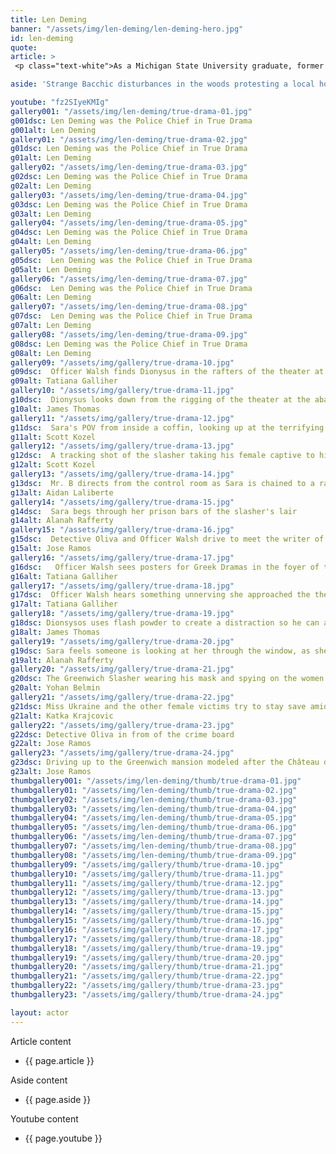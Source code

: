```yaml
---
title: Len Deming
banner: "/assets/img/len-deming/len-deming-hero.jpg"
id: len-deming
quote: 
article: >
 <p class="text-white">As a Michigan State University graduate, former U.S. Marine and lawyer with a Juris Doctor, Len was an easy pick to play the the former Chief of Police in True Drama.  </p> <p class="text-white">You can find out more about Len, visit <a href="https://www.lendeming.com/" target="_blank" class="underline mail-link">www.lendeming.com</a></p>

aside: 'Strange Bacchic disturbances in the woods protesting a local horror movie prompt a police investigation. A shadowy figure emerges.  Calling himself the God of Drama, he believes that he can achieve the seemingly impossible goal of returning drama to its original purpose – of preparing citizens for leadership in democracy. As the horror movie spirals out of control, and the Bacchae are consumed in violence - can officer Ailish Walsh discern the truth before a gruesome Greek drama unfolds? <br><br> Director James Thomas creates a Greek tragedy for our time. A horror story that looks at the original role of drama – as the companion invention of democracy – to shed light on how modern media is still working in our lives, in hidden ways, to rip us apart. True Drama is an alarm – a rare moment of clarity – a terrifying jolt - and an invitation to enjoy the true transcendental power of drama to help us envision a better Democracy. '

youtube: "fz2SIyeKMIg"
gallery001: "/assets/img/len-deming/true-drama-01.jpg"
g001dsc: Len Deming was the Police Chief in True Drama
g001alt: Len Deming 
gallery01: "/assets/img/len-deming/true-drama-02.jpg"
g01dsc: Len Deming was the Police Chief in True Drama  
g01alt: Len Deming  
gallery02: "/assets/img/len-deming/true-drama-03.jpg"
g02dsc: Len Deming was the Police Chief in True Drama
g02alt: Len Deming 
gallery03: "/assets/img/len-deming/true-drama-04.jpg"
g03dsc: Len Deming was the Police Chief in True Drama
g03alt: Len Deming
gallery04: "/assets/img/len-deming/true-drama-05.jpg"
g04dsc: Len Deming was the Police Chief in True Drama
g04alt: Len Deming  
gallery05: "/assets/img/len-deming/true-drama-06.jpg"
g05dsc:  Len Deming was the Police Chief in True Drama
g05alt: Len Deming
gallery06: "/assets/img/len-deming/true-drama-07.jpg"
g06dsc:  Len Deming was the Police Chief in True Drama
g06alt: Len Deming
gallery07: "/assets/img/len-deming/true-drama-08.jpg"
g07dsc:  Len Deming was the Police Chief in True Drama
g07alt: Len Deming
gallery08: "/assets/img/len-deming/true-drama-09.jpg"
g08dsc: Len Deming was the Police Chief in True Drama  
g08alt: Len Deming
gallery09: "/assets/img/gallery/true-drama-10.jpg"
g09dsc:  Officer Walsh finds Dionysus in the rafters of the theater at the abandoned sanitarium  
g09alt: Tatiana Galliher  
gallery10: "/assets/img/gallery/true-drama-11.jpg"
g10dsc:  Dionysus looks down from the rigging of the theater at the abandoned sanitarium  
g10alt: James Thomas
gallery11: "/assets/img/gallery/true-drama-12.jpg"
g11dsc:  Sara's POV from inside a coffin, looking up at the terrifying masked slasher 
g11alt: Scott Kozel 
gallery12: "/assets/img/gallery/true-drama-13.jpg"
g12dsc:  A tracking shot of the slasher taking his female captive to his underground lair 
g12alt: Scott Kozel 
gallery13: "/assets/img/gallery/true-drama-14.jpg"
g13dsc:  Mr. B directs from the control room as Sara is chained to a rack before being tortured 
g13alt: Aidan Laliberte  
gallery14: "/assets/img/gallery/true-drama-15.jpg"
g14dsc:  Sara begs through her prison bars of the slasher's lair
g14alt: Alanah Rafferty
gallery15: "/assets/img/gallery/true-drama-16.jpg"
g15dsc:  Detective Oliva and Officer Walsh drive to meet the writer of the slasher script 
g15alt: Jose Ramos
gallery16: "/assets/img/gallery/true-drama-17.jpg"
g16dsc:   Officer Walsh sees posters for Greek Dramas in the foyer of the theater at the abandoned sanitarium 
g16alt: Tatiana Galliher 
gallery17: "/assets/img/gallery/true-drama-18.jpg"
g17dsc:  Officer Walsh hears something unnerving she approached the theater stage 
g17alt: Tatiana Galliher  
gallery18: "/assets/img/gallery/true-drama-19.jpg"
g18dsc: Dionsysos uses flash powder to create a distraction so he can avoid being tased by police
g18alt: James Thomas
gallery19: "/assets/img/gallery/true-drama-20.jpg"
g19dsc: Sara feels someone is looking at her through the window, as she showers in the Slasher's house
g19alt: Alanah Rafferty
gallery20: "/assets/img/gallery/true-drama-21.jpg"
g20dsc: The Greenwich Slasher wearing his mask and spying on the women in the shower
g20alt: Yohan Belmin
gallery21: "/assets/img/gallery/true-drama-22.jpg"
g21dsc: Miss Ukraine and the other female victims try to stay save amid the chaos on set
g21alt: Katka Krajcovic 
gallery22: "/assets/img/gallery/true-drama-23.jpg"
g22dsc: Detective Oliva in from of the crime board
g22alt: Jose Ramos
gallery23: "/assets/img/gallery/true-drama-24.jpg"
g23dsc: Driving up to the Greenwich mansion modeled after the Château de Malmaison in French
g23alt: Jose Ramos
thumbgallery001: "/assets/img/len-deming/thumb/true-drama-01.jpg"
thumbgallery01: "/assets/img/len-deming/thumb/true-drama-02.jpg"
thumbgallery02: "/assets/img/len-deming/thumb/true-drama-03.jpg"
thumbgallery03: "/assets/img/len-deming/thumb/true-drama-04.jpg"
thumbgallery04: "/assets/img/len-deming/thumb/true-drama-05.jpg"
thumbgallery05: "/assets/img/len-deming/thumb/true-drama-06.jpg"
thumbgallery06: "/assets/img/len-deming/thumb/true-drama-07.jpg"
thumbgallery07: "/assets/img/len-deming/thumb/true-drama-08.jpg"
thumbgallery08: "/assets/img/len-deming/thumb/true-drama-09.jpg"
thumbgallery09: "/assets/img/gallery/thumb/true-drama-10.jpg"
thumbgallery10: "/assets/img/gallery/thumb/true-drama-11.jpg"
thumbgallery11: "/assets/img/gallery/thumb/true-drama-12.jpg"
thumbgallery12: "/assets/img/gallery/thumb/true-drama-13.jpg"
thumbgallery13: "/assets/img/gallery/thumb/true-drama-14.jpg"
thumbgallery14: "/assets/img/gallery/thumb/true-drama-15.jpg"
thumbgallery15: "/assets/img/gallery/thumb/true-drama-16.jpg"
thumbgallery16: "/assets/img/gallery/thumb/true-drama-17.jpg"
thumbgallery17: "/assets/img/gallery/thumb/true-drama-18.jpg"
thumbgallery18: "/assets/img/gallery/thumb/true-drama-19.jpg"
thumbgallery19: "/assets/img/gallery/thumb/true-drama-20.jpg"
thumbgallery20: "/assets/img/gallery/thumb/true-drama-21.jpg"
thumbgallery21: "/assets/img/gallery/thumb/true-drama-22.jpg"
thumbgallery22: "/assets/img/gallery/thumb/true-drama-23.jpg"
thumbgallery23: "/assets/img/gallery/thumb/true-drama-24.jpg"

layout: actor
---
```


Article content
* {{ page.article }}

Aside content
* {{ page.aside }}

Youtube content
* {{ page.youtube }}


